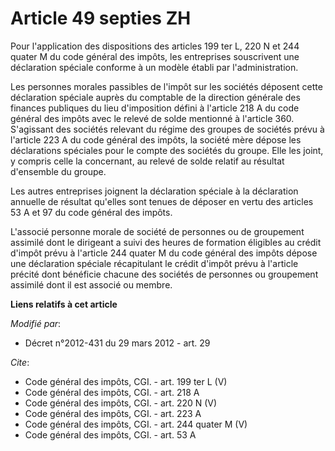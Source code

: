 # Article 49 septies ZH

Pour l'application des dispositions des articles 199 ter L, 220 N et 244 quater M du code général des impôts, les entreprises
souscrivent une déclaration spéciale conforme à un modèle établi par l'administration. 

Les personnes morales passibles de l'impôt sur les sociétés déposent cette déclaration spéciale auprès du comptable de la
direction générale des finances publiques du lieu d'imposition défini à l'article 218 A du code général des impôts avec le
relevé de solde mentionné à l'article 360. S'agissant des sociétés relevant du régime des groupes de sociétés prévu à
l'article 223 A du code général des impôts, la société mère dépose les déclarations spéciales pour le compte des sociétés du
groupe. Elle les joint, y compris celle la concernant, au relevé de solde relatif au résultat d'ensemble du groupe. 

Les autres entreprises joignent la déclaration spéciale à la déclaration annuelle de résultat qu'elles sont tenues de déposer
en vertu des articles 53 A et 97 du code général des impôts. 

L'associé personne morale de société de personnes ou de groupement assimilé dont le dirigeant a suivi des heures de formation
éligibles au crédit d'impôt prévu à l'article 244 quater M du code général des impôts dépose une déclaration spéciale
récapitulant le crédit d'impôt prévu à l'article précité dont bénéficie chacune des sociétés de personnes ou groupement
assimilé dont il est associé ou membre.

**Liens relatifs à cet article**

_Modifié par_:

  - Décret n°2012-431  du 29 mars 2012 - art. 29

_Cite_:

  - Code général des impôts, CGI. - art. 199 ter L (V)
  - Code général des impôts, CGI. - art. 218 A
  - Code général des impôts, CGI. - art. 220 N (V)
  - Code général des impôts, CGI. - art. 223 A
  - Code général des impôts, CGI. - art. 244 quater M (V)
  - Code général des impôts, CGI. - art. 53 A
